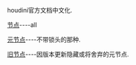 houdini官方文档中文化.

[节点](node.md)----all

[元节点](primary_node.md)----不带锁头的那种.

[旧节点](abandon_node.md)----因版本更新隐藏或将舍弃的元节点.
